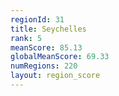 ```yaml
---
regionId: 31
title: Seychelles
rank: 5
meanScore: 85.13
globalMeanScore: 69.33
numRegions: 220
layout: region_score
---
```

